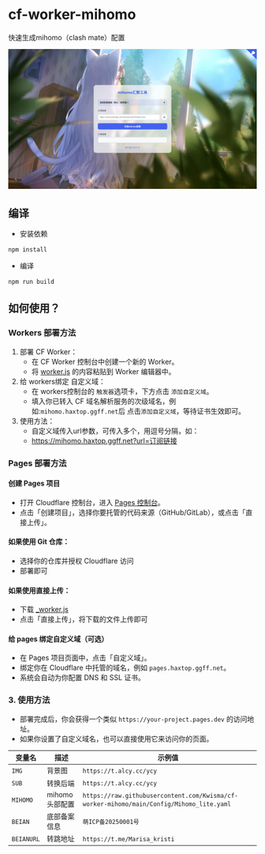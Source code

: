 # cf-worker-mihomo

快速生成mihomo（clash  mate）配置

![](./icon/icon.png)
## 编译

- 安装依赖

```bash
npm install
```

- 编译

```bash
npm run build
```

## 如何使用？
### Workers 部署方法

1. 部署 CF Worker：
   - 在 CF Worker 控制台中创建一个新的 Worker。
   - 将 [worker.js](./worker.js) 的内容粘贴到 Worker 编辑器中。
2. 给 workers绑定 自定义域： 
   - 在 workers控制台的 `触发器`选项卡，下方点击 `添加自定义域`。
   - 填入你已转入 CF 域名解析服务的次级域名，例如:`mihomo.haxtop.ggff.net`后 点击`添加自定义域`，等待证书生效即可。
3. 使用方法：
   - 自定义域传入url参数，可传入多个，用逗号分隔，如：
   - https://mihomo.haxtop.ggff.net?url=订阅链接

### Pages 部署方法

#### 创建 Pages 项目
- 打开 Cloudflare 控制台，进入 [Pages 控制台](https://dash.cloudflare.com/?to=/:account/pages)。
- 点击「创建项目」，选择你要托管的代码来源（GitHub/GitLab），或点击「直接上传」。

#### 如果使用 Git 仓库：

- 选择你的仓库并授权 Cloudflare 访问
- 部署即可

#### 如果使用直接上传：

- 下载 [_worker.js](./_worker.js)
- 点击「直接上传」，将下载的文件上传即可

#### 给 pages 绑定自定义域（可选）
- 在 Pages 项目页面中，点击「自定义域」。
- 绑定你在 Cloudflare 中托管的域名，例如 `pages.haxtop.ggff.net`。
- 系统会自动为你配置 DNS 和 SSL 证书。

### 3. 使用方法

- 部署完成后，你会获得一个类似 `https://your-project.pages.dev` 的访问地址。  
- 如果你设置了自定义域名，也可以直接使用它来访问你的页面。

| 变量名         | 描述               | 示例值                      |
|----------------|--------------------|-----------------------------|
| `IMG`          | 背景图           | `https://t.alcy.cc/ycy` |
| `SUB`          | 转换后端         | `https://t.alcy.cc/ycy` |
| `MIHOMO`       | mihomo头部配置   | `https://raw.githubusercontent.com/Kwisma/cf-worker-mihomo/main/Config/Mihomo_lite.yaml` |
| `BEIAN`        | 底部备案信息     | `萌ICP备20250001号`    |
| `BEIANURL`     | 转跳地址         | `https://t.me/Marisa_kristi`  |